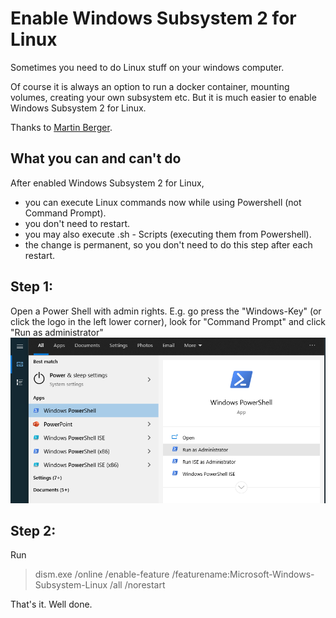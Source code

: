 # Enable Windows Subsystem 2 for Linux

Sometimes you need to do Linux stuff on your windows computer.

Of course it is always an option to run a docker container, mounting volumes, creating your own subsystem etc.
But it is much easier to enable Windows Subsystem 2 for Linux. 

Thanks to [Martin Berger](https://www.martinberger.com/2020/09/windows-10-wsl-2-docker-and-oracle-a-perfect-partnership/).

## What you can and can't do
After enabled Windows Subsystem 2 for Linux,
- you can execute Linux commands now while using Powershell (not Command Prompt).
- you don't need to restart.
- you may also execute .sh - Scripts (executing them from Powershell).
- the change is permanent, so you don't need to do this step after each restart.

## Step 1:
Open a Power Shell with admin rights.  E.g. go press the "Windows-Key" (or click the logo in the left lower corner), look for "Command Prompt" and click "Run as administrator"
![img_2.png](img_2.png)

## Step 2:
Run

> dism.exe /online /enable-feature /featurename:Microsoft-Windows-Subsystem-Linux /all /norestart

That's it. Well done.

